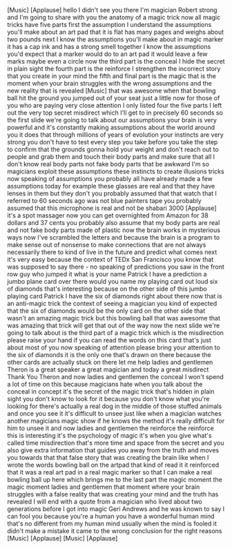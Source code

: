 
[Music]
[Applause]
hello I didn&#39;t see you there
I&#39;m magician Robert strong and I&#39;m going
to share with you the anatomy of a magic
trick now all magic tricks have five
parts first the assumption I understand
the assumptions you&#39;ll make about an art
pad that it is flat has many pages and
weighs about two pounds next I know the
assumptions you&#39;ll make about in magic
marker it has a cap ink and has a strong
smell together I know the assumptions
you&#39;d expect that a marker would do to
an art pad it would leave a few marks
maybe even a circle now the third part
is the conceal I hide the secret in
plain sight the fourth part is the
reinforce I strengthen the incorrect
story that you create in your mind the
fifth and final part is the magic that
is the moment when your brain struggles
with the wrong assumptions and the new
reality that is revealed
[Music]
that was awesome when that bowling ball
hit the ground you jumped out of your
seat just a little now for those of you
who are paying very close attention I
only listed four the five parts I left
out the very top secret misdirect which
I&#39;ll get to in precisely 60 seconds so
the first slide we&#39;re going to talk
about our assumptions your brain is very
powerful and it&#39;s constantly making
assumptions about the world around you
it does that through millions of years
of evolution your instincts are very
strong you don&#39;t have to test every step
you take before you take the step to
confirm that the grounds gonna hold your
weight and don&#39;t reach out to people and
grab them and touch their body parts and
make sure that all I don&#39;t know real
body parts not fake body parts that be
awkward I&#39;m so magicians exploit these
assumptions these instincts to create
illusions tricks
now speaking of assumptions you probably
all have already made a few assumptions
today for example these glasses are real
and that they have lenses in them but
they don&#39;t
you probably assumed that that watch
that I referred to 60 seconds ago was
not blue painters tape you probably
assumed that this microphone is real and
not be shabari 3000
[Applause]
it&#39;s a spot massager now you can get
overnighted from Amazon for 38 dollars
and 37 cents you probably also assume
that my body parts are real and not fake
body parts made of plastic now the brain
works in mysterious ways now I&#39;ve
scrambled the letters and because the
brain is a program to make sense out of
nonsense to make connections that are
not always necessarily there to kind of
live in the future and predict what
comes next it&#39;s very easy because the
context of TEDx San Francisco you know
that was supposed to say there - no
speaking of predictions you saw in the
front row guy who jumped it what is your
name Patrick I have a prediction a jumbo
plane card over there would you name my
playing card out loud six of diamonds
that&#39;s interesting because on the other
side of this jumbo playing card Patrick
I have the six of diamonds right about
there
now that is an anti-magic trick the
context of seeing a magician you kind of
expected that the six of diamonds would
be the only card on the other side that
wasn&#39;t an amazing magic trick but this
bowling ball that was awesome that was
amazing that trick will get that out of
the way now the next slide we&#39;re going
to talk about is the third part of a
magic trick which is the misdirection
please raise your hand if you can read
the words on this card that&#39;s just about
most of you
now speaking of attention please bring
your attention to the six of diamonds it
is the only one that&#39;s drawn on there
because the other cards are actually
stuck on there let me help
ladies and gentlemen Theron is a great
speaker a great magician and today a
great misdirect Thank You Theron and now
ladies and gentlemen the conceal I won&#39;t
spend a lot of time on this because
magicians hate when you talk about the
conceal in concept it&#39;s the secret of
the magic trick that&#39;s hidden in plain
sight you don&#39;t know to look for it
because you don&#39;t know what you&#39;re
looking for there&#39;s actually a real dog
in the middle of those stuffed animals
and once you see it it&#39;s difficult to
unsee just like when a magician watches
another magicians magic show if he knows
the method it&#39;s really difficult for him
to unsee it and now ladies and gentlemen
the reinforce the reinforce this is
interesting it&#39;s the psychology of magic
it&#39;s when you give what&#39;s called time
misdirection that&#39;s more time and space
from the secret and you also give extra
information that guides you away from
the truth and moves you towards that
that false story that was creating the
brain like when I wrote the words
bowling ball on the artpad that kind of
read it it reinforced that it was a real
art pad in a real magic marker so that I
can make a real bowling ball up here
which brings me to the last part the
magic moment the magic moment ladies and
gentlemen that moment where your brain
struggles with a false reality that was
creating your mind and the truth has
revealed I will end with a quote from a
magician who lived about two generations
before I got into magic Geri Andrews and
he was known to say I can fool you
because you&#39;re a human you have a
wonderful human mind that&#39;s no different
from my human mind usually when the mind
is fooled it didn&#39;t make a mistake it
came to the wrong conclusion for the
right reasons
[Music]
[Applause]
[Music]
[Applause]
